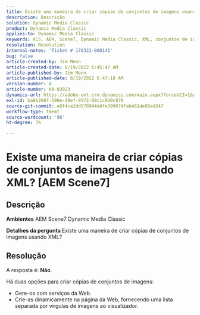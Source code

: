 ```yaml
---
title: Existe uma maneira de criar cópias de conjuntos de imagens usando XML? AEM Scene7
description: Descrição
solution: Dynamic Media Classic
product: Dynamic Media Classic
applies-to: Dynamic Media Classic
keywords: KCS, AEM, Scene7, Dynamic Media Classic, XML, conjuntos de imagens, cópias
resolution: Resolution
internal-notes: 'Ticket # 170322-000141'
bug: false
article-created-by: Jim Menn
article-created-date: 8/19/2022 6:45:47 AM
article-published-by: Jim Menn
article-published-date: 8/19/2022 6:47:18 AM
version-number: 4
article-number: KA-03923
dynamics-url: https://adobe-ent.crm.dynamics.com/main.aspx?forceUCI=1&pagetype=entityrecord&etn=knowledgearticle&id=e68cc88a-8a1f-ed11-b83e-0022480866ad
exl-id: ba8b268f-590e-49ef-9572-08c1c920c879
source-git-commit: e8f4ca2dd578944d4fe399074fab461de88ad247
workflow-type: tm+mt
source-wordcount: '96'
ht-degree: 3%

---
```


# Existe uma maneira de criar cópias de conjuntos de imagens usando XML? [AEM Scene7]

## Descrição


<b>Ambientes</b>
AEM Scene7 Dynamic Media Classic

<b>Detalhes da pergunta </b>
Existe uma maneira de criar cópias de conjuntos de imagens usando XML?


## Resolução


A resposta é: <b>Não</b>.

Há duas opções para criar cópias de conjuntos de imagens:

- Gere-os com serviços da Web.
- Crie-as dinamicamente na página da Web, fornecendo uma lista separada por vírgulas de imagens ao visualizador.
